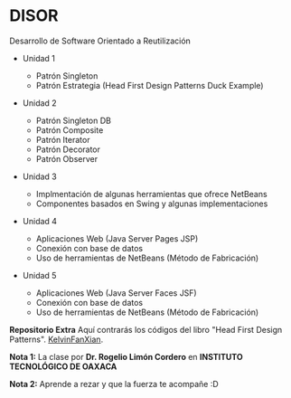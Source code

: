 # DISOR
Desarrollo de Software Orientado a Reutilización 

- Unidad 1
    - Patrón Singleton
    - Patrón Estrategia (Head First Design Patterns Duck Example)

- Unidad 2
    - Patrón Singleton DB
    - Patrón Composite
    - Patrón Iterator
    - Patrón Decorator
    - Patrón Observer

- Unidad 3
    - Implmentación de algunas herramientas que ofrece NetBeans
    - Componentes basados en Swing y algunas implementaciones

- Unidad 4 
    - Aplicaciones Web (Java Server Pages JSP)
    - Conexión con base de datos 
    - Uso de herramientas de NetBeans (Método de Fabricación)

- Unidad 5
    - Aplicaciones Web (Java Server Faces JSF)
    - Conexión con base de datos
    - Uso de herramientas de NetBeans (Método de Fabricación)


**Repositorio Extra**
Aquí contrarás los códigos del libro "Head First Design Patterns".
[KelvinFanXian](https://github.com/KelvinFanXian/Head-First-Design-Patterns-master).


**Nota 1:** 
La clase por **Dr. Rogelio Limón Cordero** en **INSTITUTO TECNOLÓGICO DE OAXACA**

**Nota 2:**
Aprende a rezar y que la fuerza te acompañe :D
